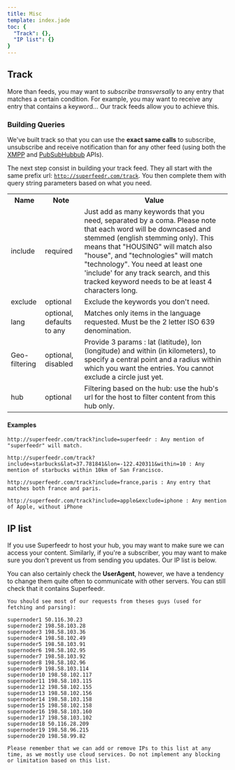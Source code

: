```yaml
---
title: Misc
template: index.jade
toc: {
  "Track": {},
  "IP list": {}
}
---
```


## Track

More than feeds, you may want to *subscribe transversally* to any entry that matches a certain condition. For example, you may want to receive any entry that contains a keyword... Our track feeds allow you to achieve this.

### Building Queries

We've built track so that you can use the **exact same calls** to subscribe, unsubscribe and receive notification than for any other feed (using both the [XMPP](/subscribers.html#xmpppubsub) and [PubSubHubbub](/subscribers.html#webhooks) APIs).

The next step consist in building your track feed. They all start with the same prefix url: <code>http://superfeedr.com/track</code>. You then complete them with query string parameters based on what you need.

<table class="table table-striped table-condensed table-responsive">
<tr>
  <th>Name</th>
  <th>Note</th>
  <th>Value</th>
</tr>
<tr>
  <td>include</td>
  <td>required</td>
  <td>Just add as many keywords that you need, separated by a coma. Please note that each word will be downcased and stemmed (english stemming only). This means that "HOUSING" will match also "house", and "technologies" will match "technology". You need at least one 'include' for any track search, and this tracked keyword needs to be at least 4 characters long.</td>
</tr>
<tr>
  <td>exclude</td>
  <td>optional</td>
  <td>Exclude the keywords you don't need.</td>
</tr>
<tr>
  <td>lang</td>
  <td>optional, defaults to any</td>
  <td>Matches only items in the language requested. Must be the 2 letter ISO 639 denomination.</td>
</tr>
<tr>
  <td>Geo-filtering</td>
  <td>optional, disabled</td>
  <td>Provide 3 params : lat (latitude), lon (longitude) and within (in kilometers), to specify a central point and a radius within which you want the entries. You cannot exclude a circle just yet.</td>
</tr>
<tr>
  <td>hub</td>
  <td>optional</td>
  <td>Filtering based on the hub: use the hub's url for the host to filter content from this hub only.</td>
</tr>
</table>

#### Examples

<pre class="language-bash"><code>http://superfeedr.com/track?include=superfeedr : Any mention of "superfeedr" will match.

http://superfeedr.com/track?include=starbucks&lat=37.781841&lon=-122.420311&within=10 : Any mention of starbucks within 10km of San Francisco.

http://superfeedr.com/track?include=france,paris : Any entry that matches both france and paris.

http://superfeedr.com/track?include=apple&exclude=iphone : Any mention of Apple, without iPhone</code></pre>

## IP list

If you use Superfeedr to host your hub, you may want to make sure we can access your content. Similarly, if you're a subscriber, you may want to make sure you don't prevent us from sending you updates. Our IP list is below.

You can also certainly check the **UserAgent**, however, we have a tendency to change them quite often to communicate with other servers. You can still check that it contains Superfeedr. 

<pre class="language-bash"><code>You should see most of our requests from theses guys (used for fetching and parsing):
 
supernoder1 50.116.30.23
supernoder2 198.58.103.28
supernoder3 198.58.103.36
supernoder4 198.58.102.49
supernoder5 198.58.103.91
supernoder6 198.58.102.95
supernoder7 198.58.103.92
supernoder8 198.58.102.96
supernoder9 198.58.103.114
supernoder10 198.58.102.117
supernoder11 198.58.103.115
supernoder12 198.58.102.155
supernoder13 198.58.102.156
supernoder14 198.58.103.158
supernoder15 198.58.102.158
supernoder16 198.58.103.160
supernoder17 198.58.103.102
supernoder18 50.116.28.209
supernoder19 198.58.96.215
supernoder20 198.58.99.82

Please remember that we can add or remove IPs to this list at any time, as we mostly use cloud services. Do not implement any blocking or limitation based on this list. </code></pre>

